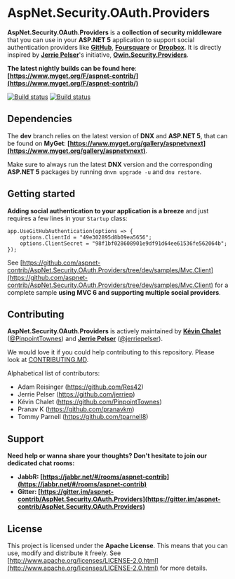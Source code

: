 AspNet.Security.OAuth.Providers
==================================

__AspNet.Security.OAuth.Providers__ is a __collection of security middleware__ that you can use in your __ASP.NET 5__ application to support social authentication providers like __[GitHub](https://github.com/)__, __[Foursquare](https://foursquare.com/)__ or __[Dropbox](https://www.dropbox.com/)__. It is directly inspired by __[Jerrie Pelser](https://github.com/jerriep)__'s initiative, __[Owin.Security.Providers](https://github.com/RockstarLabs/OwinOAuthProviders)__.

__The latest nightly builds can be found here__: __[https://www.myget.org/F/aspnet-contrib/](https://www.myget.org/F/aspnet-contrib/)__

[![Build status](https://ci.appveyor.com/api/projects/status/3lh3pq6e57c8pnr4/branch/dev?svg=true)](https://ci.appveyor.com/project/aspnet-contrib/aspnet-security-oauth-providers/branch/dev)
[![Build status](https://travis-ci.org/aspnet-contrib/AspNet.Security.OAuth.Providers.svg?branch=dev)](https://travis-ci.org/aspnet-contrib/AspNet.Security.OAuth.Providers)

## Dependencies

The __dev__ branch relies on the latest version of __DNX__ and __ASP.NET 5__, that can be found on __MyGet__: __[https://www.myget.org/gallery/aspnetvnext](https://www.myget.org/gallery/aspnetvnext)__.

Make sure to always run the latest __DNX__ version and the corresponding __ASP.NET 5__ packages by running `dnvm upgrade -u` and `dnu restore`.

## Getting started

__Adding social authentication to your application is a breeze__ and just requires a few lines in your `Startup` class:

    app.UseGitHubAuthentication(options => {
        options.ClientId = "49e302895d8b09ea5656";
        options.ClientSecret = "98f1bf028608901e9df91d64ee61536fe562064b";
    });

See [https://github.com/aspnet-contrib/AspNet.Security.OAuth.Providers/tree/dev/samples/Mvc.Client](https://github.com/aspnet-contrib/AspNet.Security.OAuth.Providers/tree/dev/samples/Mvc.Client) for a complete sample __using MVC 6 and supporting multiple social providers__.

## Contributing

__AspNet.Security.OAuth.Providers__ is actively maintained by __[Kévin Chalet](https://github.com/PinpointTownes)__ ([@PinpointTownes](https://twitter.com/PinpointTownes)) and __[Jerrie Pelser](https://github.com/jerriep)__ ([@jerriepelser](https://twitter.com/jerriepelser)).

We would love it if you could help contributing to this repository. Please look at [CONTRIBUTING.MD](CONTRIBUTING.MD).

Alphabetical list of contributors:

* Adam Reisinger (https://github.com/Res42)
* Jerrie Pelser (https://github.com/jerriep)
* Kévin Chalet (https://github.com/PinpointTownes)
* Pranav K (https://github.com/pranavkm)
* Tommy Parnell (https://github.com/tparnell8)

## Support

**Need help or wanna share your thoughts? Don't hesitate to join our dedicated chat rooms:**

- **JabbR: [https://jabbr.net/#/rooms/aspnet-contrib](https://jabbr.net/#/rooms/aspnet-contrib)**
- **Gitter: [https://gitter.im/aspnet-contrib/AspNet.Security.OAuth.Providers](https://gitter.im/aspnet-contrib/AspNet.Security.OAuth.Providers)**

## License

This project is licensed under the __Apache License__. This means that you can use, modify and distribute it freely. See [http://www.apache.org/licenses/LICENSE-2.0.html](http://www.apache.org/licenses/LICENSE-2.0.html) for more details.
